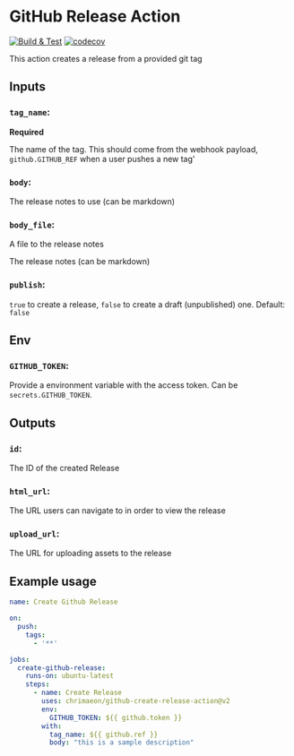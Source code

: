 # GitHub Release Action

[![Build & Test](https://github.com/chrimaeon/github-create-release-action/actions/workflows/main.yml/badge.svg)](https://github.com/chrimaeon/github-create-release-action/actions/workflows/main.yml)
[![codecov](https://codecov.io/gh/chrimaeon/github-create-release-action/branch/main/graph/badge.svg?token=Z285J9PW0D)](https://codecov.io/gh/chrimaeon/github-create-release-action)

This action creates a release from a provided git tag

## Inputs

### `tag_name`:

**Required**

The name of the tag. This should come from the webhook payload, `github.GITHUB_REF` when a user pushes a new tag'

### `body`:

The release notes to use (can be markdown)

### `body_file`:

A file to the release notes

The release notes (can be markdown)

### `publish`:

`true` to create a release, `false` to create a draft (unpublished) one. Default: `false`

## Env

### `GITHUB_TOKEN`:

Provide a environment variable with the access token. Can be `secrets.GITHUB_TOKEN`.

## Outputs

### `id`:

The ID of the created Release

### `html_url`:

The URL users can navigate to in order to view the release

### `upload_url`:

The URL for uploading assets to the release

## Example usage

```yaml
name: Create Github Release

on:
  push:
    tags:
      - '**'

jobs:
  create-github-release:
    runs-on: ubuntu-latest
    steps:
      - name: Create Release
        uses: chrimaeon/github-create-release-action@v2
        env:
          GITHUB_TOKEN: ${{ github.token }}
        with:
          tag_name: ${{ github.ref }}
          body: "this is a sample description"
```